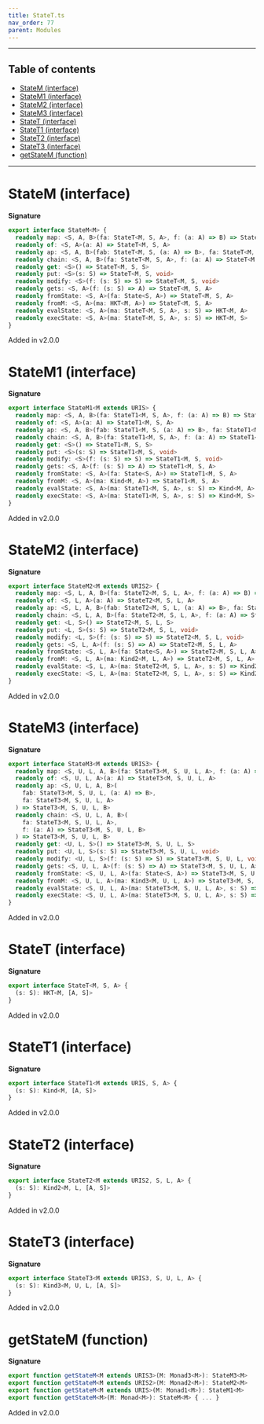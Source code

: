 ```yaml
---
title: StateT.ts
nav_order: 77
parent: Modules
---
```


---

<h2 class="text-delta">Table of contents</h2>

- [StateM (interface)](#statem-interface)
- [StateM1 (interface)](#statem1-interface)
- [StateM2 (interface)](#statem2-interface)
- [StateM3 (interface)](#statem3-interface)
- [StateT (interface)](#statet-interface)
- [StateT1 (interface)](#statet1-interface)
- [StateT2 (interface)](#statet2-interface)
- [StateT3 (interface)](#statet3-interface)
- [getStateM (function)](#getstatem-function)

---

# StateM (interface)

**Signature**

```ts
export interface StateM<M> {
  readonly map: <S, A, B>(fa: StateT<M, S, A>, f: (a: A) => B) => StateT<M, S, B>
  readonly of: <S, A>(a: A) => StateT<M, S, A>
  readonly ap: <S, A, B>(fab: StateT<M, S, (a: A) => B>, fa: StateT<M, S, A>) => StateT<M, S, B>
  readonly chain: <S, A, B>(fa: StateT<M, S, A>, f: (a: A) => StateT<M, S, B>) => StateT<M, S, B>
  readonly get: <S>() => StateT<M, S, S>
  readonly put: <S>(s: S) => StateT<M, S, void>
  readonly modify: <S>(f: (s: S) => S) => StateT<M, S, void>
  readonly gets: <S, A>(f: (s: S) => A) => StateT<M, S, A>
  readonly fromState: <S, A>(fa: State<S, A>) => StateT<M, S, A>
  readonly fromM: <S, A>(ma: HKT<M, A>) => StateT<M, S, A>
  readonly evalState: <S, A>(ma: StateT<M, S, A>, s: S) => HKT<M, A>
  readonly execState: <S, A>(ma: StateT<M, S, A>, s: S) => HKT<M, S>
}
```

Added in v2.0.0

# StateM1 (interface)

**Signature**

```ts
export interface StateM1<M extends URIS> {
  readonly map: <S, A, B>(fa: StateT1<M, S, A>, f: (a: A) => B) => StateT1<M, S, B>
  readonly of: <S, A>(a: A) => StateT1<M, S, A>
  readonly ap: <S, A, B>(fab: StateT1<M, S, (a: A) => B>, fa: StateT1<M, S, A>) => StateT1<M, S, B>
  readonly chain: <S, A, B>(fa: StateT1<M, S, A>, f: (a: A) => StateT1<M, S, B>) => StateT1<M, S, B>
  readonly get: <S>() => StateT1<M, S, S>
  readonly put: <S>(s: S) => StateT1<M, S, void>
  readonly modify: <S>(f: (s: S) => S) => StateT1<M, S, void>
  readonly gets: <S, A>(f: (s: S) => A) => StateT1<M, S, A>
  readonly fromState: <S, A>(fa: State<S, A>) => StateT1<M, S, A>
  readonly fromM: <S, A>(ma: Kind<M, A>) => StateT1<M, S, A>
  readonly evalState: <S, A>(ma: StateT1<M, S, A>, s: S) => Kind<M, A>
  readonly execState: <S, A>(ma: StateT1<M, S, A>, s: S) => Kind<M, S>
}
```

Added in v2.0.0

# StateM2 (interface)

**Signature**

```ts
export interface StateM2<M extends URIS2> {
  readonly map: <S, L, A, B>(fa: StateT2<M, S, L, A>, f: (a: A) => B) => StateT2<M, S, L, B>
  readonly of: <S, L, A>(a: A) => StateT2<M, S, L, A>
  readonly ap: <S, L, A, B>(fab: StateT2<M, S, L, (a: A) => B>, fa: StateT2<M, S, L, A>) => StateT2<M, S, L, B>
  readonly chain: <S, L, A, B>(fa: StateT2<M, S, L, A>, f: (a: A) => StateT2<M, S, L, B>) => StateT2<M, S, L, B>
  readonly get: <L, S>() => StateT2<M, S, L, S>
  readonly put: <L, S>(s: S) => StateT2<M, S, L, void>
  readonly modify: <L, S>(f: (s: S) => S) => StateT2<M, S, L, void>
  readonly gets: <S, L, A>(f: (s: S) => A) => StateT2<M, S, L, A>
  readonly fromState: <S, L, A>(fa: State<S, A>) => StateT2<M, S, L, A>
  readonly fromM: <S, L, A>(ma: Kind2<M, L, A>) => StateT2<M, S, L, A>
  readonly evalState: <S, L, A>(ma: StateT2<M, S, L, A>, s: S) => Kind2<M, L, A>
  readonly execState: <S, L, A>(ma: StateT2<M, S, L, A>, s: S) => Kind2<M, L, S>
}
```

Added in v2.0.0

# StateM3 (interface)

**Signature**

```ts
export interface StateM3<M extends URIS3> {
  readonly map: <S, U, L, A, B>(fa: StateT3<M, S, U, L, A>, f: (a: A) => B) => StateT3<M, S, U, L, B>
  readonly of: <S, U, L, A>(a: A) => StateT3<M, S, U, L, A>
  readonly ap: <S, U, L, A, B>(
    fab: StateT3<M, S, U, L, (a: A) => B>,
    fa: StateT3<M, S, U, L, A>
  ) => StateT3<M, S, U, L, B>
  readonly chain: <S, U, L, A, B>(
    fa: StateT3<M, S, U, L, A>,
    f: (a: A) => StateT3<M, S, U, L, B>
  ) => StateT3<M, S, U, L, B>
  readonly get: <U, L, S>() => StateT3<M, S, U, L, S>
  readonly put: <U, L, S>(s: S) => StateT3<M, S, U, L, void>
  readonly modify: <U, L, S>(f: (s: S) => S) => StateT3<M, S, U, L, void>
  readonly gets: <S, U, L, A>(f: (s: S) => A) => StateT3<M, S, U, L, A>
  readonly fromState: <S, U, L, A>(fa: State<S, A>) => StateT3<M, S, U, L, A>
  readonly fromM: <S, U, L, A>(ma: Kind3<M, U, L, A>) => StateT3<M, S, U, L, A>
  readonly evalState: <S, U, L, A>(ma: StateT3<M, S, U, L, A>, s: S) => Kind3<M, U, L, A>
  readonly execState: <S, U, L, A>(ma: StateT3<M, S, U, L, A>, s: S) => Kind3<M, U, L, S>
}
```

Added in v2.0.0

# StateT (interface)

**Signature**

```ts
export interface StateT<M, S, A> {
  (s: S): HKT<M, [A, S]>
}
```

Added in v2.0.0

# StateT1 (interface)

**Signature**

```ts
export interface StateT1<M extends URIS, S, A> {
  (s: S): Kind<M, [A, S]>
}
```

Added in v2.0.0

# StateT2 (interface)

**Signature**

```ts
export interface StateT2<M extends URIS2, S, L, A> {
  (s: S): Kind2<M, L, [A, S]>
}
```

Added in v2.0.0

# StateT3 (interface)

**Signature**

```ts
export interface StateT3<M extends URIS3, S, U, L, A> {
  (s: S): Kind3<M, U, L, [A, S]>
}
```

Added in v2.0.0

# getStateM (function)

**Signature**

```ts
export function getStateM<M extends URIS3>(M: Monad3<M>): StateM3<M>
export function getStateM<M extends URIS2>(M: Monad2<M>): StateM2<M>
export function getStateM<M extends URIS>(M: Monad1<M>): StateM1<M>
export function getStateM<M>(M: Monad<M>): StateM<M> { ... }
```

Added in v2.0.0
